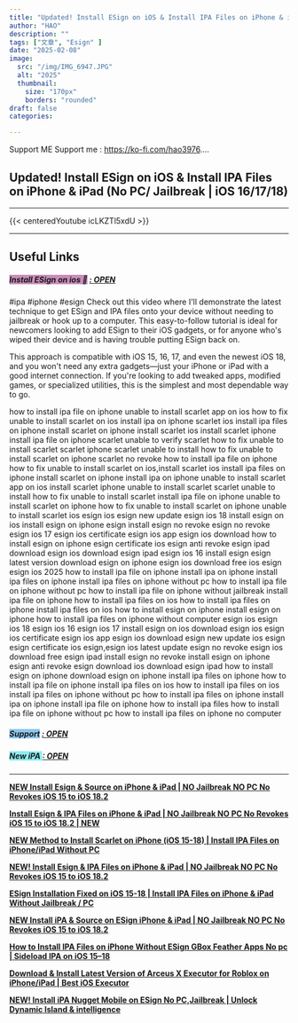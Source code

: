 ```yaml
---
title: "Updated! Install ESign on iOS & Install IPA Files on iPhone & iPad (No PC/ Jailbreak | iOS 16/17/18)"
author: "HAO"
description: ""
tags: ["文章", "Esign" ]
date: "2025-02-08"
image:
  src: "/img/IMG_6947.JPG"
  alt: "2025"
  thumbnail:
    size: "170px"
    borders: "rounded"
draft: false
categories:

---
```


Support ME 
Support me : https://ko-fi.com/hao3976....
<!--more-->

## **Updated! Install ESign on iOS & Install IPA Files on iPhone & iPad (No PC/ Jailbreak | iOS 16/17/18)**

---
{{< centeredYoutube icLKZTl5xdU >}}

---

## **Useful Links**

##### **<font style="background: #C78CBA"> Install ESign on ios 🤗</font>** **[  : OPEN](https://beacons.ai/netfshub/home)**

#ipa #iphone #esign 
Check out this video where I'll demonstrate the latest technique to get ESign and IPA files onto your device without needing to jailbreak or hook up to a computer. This easy-to-follow tutorial is ideal for newcomers looking to add ESign to their iOS gadgets, or for anyone who's wiped their device and is having trouble putting ESign back on.

This approach is compatible with iOS 15, 16, 17, and even the newest iOS 18, and you won't need any extra gadgets—just your iPhone or iPad with a good internet connection. If you're looking to add tweaked apps, modified games, or specialized utilities, this is the simplest and most dependable way to go.

how to install ipa file on iphone
unable to install scarlet app on ios
how to fix unable to install scarlet on ios
install ipa on iphone
scarlet ios
install ipa files on iphone
install scarlet on iphone
install scarlet ios
install scarlet iphone
install ipa file on iphone
scarlet unable to verify
scarlet
how to fix unable to install scarlet
scarlet iphone
scarlet unable to install
how to fix unable to install scarlet on iphone
scarlet no revoke
how to install ipa file on iphone
how to fix unable to install scarlet on ios,install scarlet ios
install ipa files on iphone
install scarlet on iphone
install ipa on iphone
unable to install scarlet app on ios
install scarlet iphone
unable to install scarlet
scarlet unable to install
how to fix unable to install scarlet
install ipa file on iphone
unable to install scarlet on iphone
how to fix unable to install scarlet on iphone
unable to install scarlet ios
esign ios
esign new update
esign ios 18
install esign on ios
install esign on iphone
esign
install esign no revoke
esign no revoke
esign ios 17
esign ios certificate
esign ios app
esign ios download
how to install esign on iphone
esign certificate ios
esign anti revoke
esign ipad
download esign ios
download esign ipad
esign ios 16
install esign
esign latest version
download esign on iphone
esign ios download free
ios esign
esign ios 2025
how to install ipa file on iphone
install ipa on iphone
install ipa files on iphone
install ipa files on iphone without pc
how to install ipa file on iphone without pc
how to install ipa file on iphone without jailbreak
install ipa file on iphone
how to install ipa files on ios
how to install ipa files on iphone
install ipa files on ios
how to install esign on iphone
install esign on iphone
how to install ipa files on iphone without computer
esign ios
esign ios 18
esign ios 16
esign ios 17
install esign on ios
download esign ios
esign ios certificate
esign ios app
esign ios download
esign new update
ios esign
esign certificate ios
esign,esign ios latest update
esign no revoke
esign ios download free
esign ipad
install esign no revoke
install esign on iphone
esign anti revoke
esign download ios
download esign ipad
how to install esign on iphone
download esign on iphone
install ipa files on iphone
how to install ipa file on iphone
install ipa files on ios
how to install ipa files on ios
install ipa files on iphone without pc
how to install ipa files on iphone
install ipa on iphone
install ipa file on iphone
how to install ipa files
how to install ipa file on iphone without pc
how to install ipa files on iphone no computer

##### **<and font style="background: #8dc7f0 "> Support</font>** **[  : OPEN](https://ko-fi.com/hao3976)**

##### **<and font style="background: #8dedf0 "> New iPA </font>** **[  : OPEN](https://www.patreon.com/hao8?utm_medium=unknown&utm_source=join_link&utm_campaign=creatorshare_creator&utm_content=copyLink)**

---

**[NEW Install Esign & Source on iPhone & iPad | NO Jailbreak NO PC No Revokes iOS 15 to iOS 18.2](https://youtu.be/6v36u9J26ZA)**

**[Install Esign & IPA Files on iPhone & iPad | NO Jailbreak NO PC No Revokes iOS 15 to iOS 18.2 | NEW](https://youtu.be/ygGUh-kUyd0)**

**[NEW Method to Install Scarlet on iPhone (iOS 15-18) | Install IPA Files on iPhone/iPad Without PC](https://youtu.be/jKOxTGtw5Io)**

**[NEW! Install Esign & IPA Files on iPhone & iPad | NO Jailbreak NO PC No Revokes iOS 15 to iOS 18.2](https://youtu.be/CifAaIlf8J0)**

**[ESign Installation Fixed on iOS 15-18 | Install IPA Files on iPhone & iPad Without Jailbreak / PC](https://youtu.be/QHFRzVgpCsQ)**

**[NEW Install iPA & Source on ESign iPhone & iPad | NO Jailbreak NO PC No Revokes iOS 15 to iOS 18.2](https://youtu.be/8zuNH1s0FcM)**

**[How to Install IPA Files on iPhone Without ESign GBox Feather Apps No pc | Sideload IPA on iOS 15–18](https://youtu.be/fXHU9EDGykw)**

**[Download & Install Latest Version of Arceus X Executor for Roblox on iPhone/iPad | Best iOS Executor](https://youtu.be/B97c2iFOmjY)**

**[NEW! Install iPA Nugget Mobile on ESign No PC,Jailbreak | Unlock Dynamic Island & intelligence](https://youtu.be/NG-mlEVlh1g)**